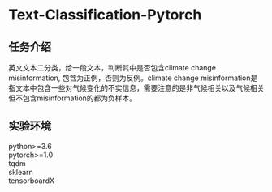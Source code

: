 # Text-Classification-Pytorch
任务介绍
---  

英文文本二分类，给一段文本，判断其中是否包含climate change misinformation, 包含为正例，否则为反例。climate change misinformation是指文本中包含一些对气候变化的不实信息，需要注意的是非气候相关以及气候相关但不包含misinformation的都为负样本。  

实验环境
---  
python>=3.6  
pytorch>=1.0  
tqdm  
sklearn  
tensorboardX

